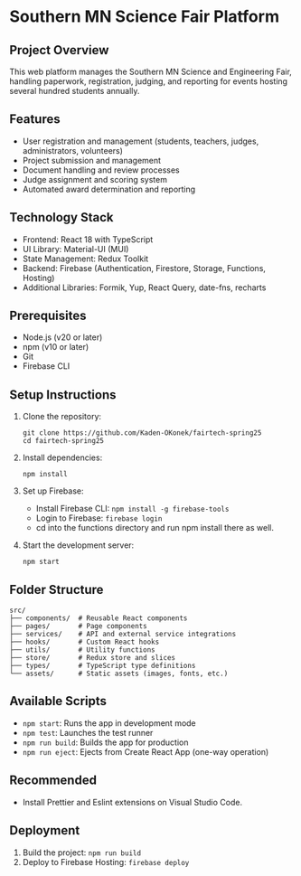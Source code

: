 # Southern MN Science Fair Platform

## Project Overview
This web platform manages the Southern MN Science and Engineering Fair, handling paperwork, registration, judging, and reporting for events hosting several hundred students annually.

## Features
- User registration and management (students, teachers, judges, administrators, volunteers)
- Project submission and management
- Document handling and review processes
- Judge assignment and scoring system
- Automated award determination and reporting

## Technology Stack
- Frontend: React 18 with TypeScript
- UI Library: Material-UI (MUI)
- State Management: Redux Toolkit
- Backend: Firebase (Authentication, Firestore, Storage, Functions, Hosting)
- Additional Libraries: Formik, Yup, React Query, date-fns, recharts

## Prerequisites
- Node.js (v20 or later)
- npm (v10 or later)
- Git
- Firebase CLI

## Setup Instructions

1. Clone the repository:
   ```
   git clone https://github.com/Kaden-OKonek/fairtech-spring25
   cd fairtech-spring25
   ```

2. Install dependencies:
   ```
   npm install
   ```

3. Set up Firebase:
   - Install Firebase CLI: `npm install -g firebase-tools`
   - Login to Firebase: `firebase login`
   - cd into the functions directory and run npm install there as well.

6. Start the development server:
   ```
   npm start
   ```

## Folder Structure
```
src/
├── components/  # Reusable React components
├── pages/       # Page components
├── services/    # API and external service integrations
├── hooks/       # Custom React hooks
├── utils/       # Utility functions
├── store/       # Redux store and slices
├── types/       # TypeScript type definitions
└── assets/      # Static assets (images, fonts, etc.)
```

## Available Scripts
- `npm start`: Runs the app in development mode
- `npm test`: Launches the test runner
- `npm run build`: Builds the app for production
- `npm run eject`: Ejects from Create React App (one-way operation)

## Recommended

- Install Prettier and Eslint extensions on Visual Studio Code.

## Deployment
1. Build the project: `npm run build`
2. Deploy to Firebase Hosting: `firebase deploy`
